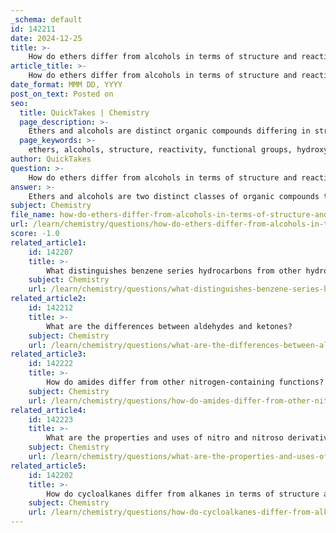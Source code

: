 ```yaml
---
_schema: default
id: 142211
date: 2024-12-25
title: >-
    How do ethers differ from alcohols in terms of structure and reactivity?
article_title: >-
    How do ethers differ from alcohols in terms of structure and reactivity?
date_format: MMM DD, YYYY
post_on_text: Posted on
seo:
  title: QuickTakes | Chemistry
  page_description: >-
    Ethers and alcohols are distinct organic compounds differing in structure and reactivity due to the hydroxyl group in alcohols, leading to differences in boiling points, solubility, and chemical behavior.
  page_keywords: >-
    ethers, alcohols, structure, reactivity, functional groups, hydroxyl group, boiling points, polarity, solubility, chemical reactions, hydrogen bonding, synthesis, Williamson ether synthesis
author: QuickTakes
question: >-
    How do ethers differ from alcohols in terms of structure and reactivity?
answer: >-
    Ethers and alcohols are two distinct classes of organic compounds that differ primarily in their structure and reactivity due to the presence or absence of specific functional groups.\n\n### Structural Differences\n1. **Functional Groups**:\n   - **Alcohols**: Characterized by the presence of a hydroxyl group (-OH) attached to a carbon atom. The general formula for alcohols is $ROH$, where R represents an alkyl or substituted alkyl group.\n   - **Ethers**: Contain an oxygen atom bonded to two alkyl or aryl groups, represented by the general formula $ROR'$. Ethers do not have a hydroxyl group, which is the fundamental difference from alcohols.\n\n2. **Polarity**:\n   - The hydroxyl group in alcohols makes them more polar than ethers. This increased polarity affects their physical properties, such as solubility and boiling points.\n\n### Physical Properties\n- **Boiling Points**: Alcohols generally have higher boiling points than ethers due to the ability of alcohols to form hydrogen bonds between their molecules. For example, diethyl ether has a boiling point that is more than 80ºC lower than that of 1-butanol, which is a corresponding alcohol.\n- **Solubility in Water**: Alcohols are typically more soluble in water than ethers. For instance, ethanol (a primary alcohol) is highly soluble in water, while diethyl ether is only slightly soluble. This is largely due to the hydrogen bonding capability of alcohols, which ethers lack.\n\n### Reactivity\n- **Chemical Reactions**: Alcohols can participate in a wider range of chemical reactions due to the presence of the hydroxyl group. They can undergo dehydration to form ethers, as well as oxidation reactions. Ethers, on the other hand, are generally less reactive and do not participate in reactions that involve the hydroxyl group.\n- **Synthesis**: Ethers can be synthesized through methods such as the Williamson ether synthesis, which involves the reaction of an alkoxide ion with an alkyl halide. Alcohols can be synthesized through various methods, including fermentation and reduction of carbonyl compounds.\n\n### Summary\nIn summary, the key differences between ethers and alcohols lie in their structural components, which significantly influence their physical properties and reactivity. Alcohols, with their hydroxyl groups, exhibit higher polarity, boiling points, and solubility in water compared to ethers, which lack these features and are generally less reactive.
subject: Chemistry
file_name: how-do-ethers-differ-from-alcohols-in-terms-of-structure-and-reactivity.md
url: /learn/chemistry/questions/how-do-ethers-differ-from-alcohols-in-terms-of-structure-and-reactivity
score: -1.0
related_article1:
    id: 142207
    title: >-
        What distinguishes benzene series hydrocarbons from other hydrocarbons?
    subject: Chemistry
    url: /learn/chemistry/questions/what-distinguishes-benzene-series-hydrocarbons-from-other-hydrocarbons
related_article2:
    id: 142212
    title: >-
        What are the differences between aldehydes and ketones?
    subject: Chemistry
    url: /learn/chemistry/questions/what-are-the-differences-between-aldehydes-and-ketones
related_article3:
    id: 142222
    title: >-
        How do amides differ from other nitrogen-containing functions?
    subject: Chemistry
    url: /learn/chemistry/questions/how-do-amides-differ-from-other-nitrogencontaining-functions
related_article4:
    id: 142223
    title: >-
        What are the properties and uses of nitro and nitroso derivatives?
    subject: Chemistry
    url: /learn/chemistry/questions/what-are-the-properties-and-uses-of-nitro-and-nitroso-derivatives
related_article5:
    id: 142202
    title: >-
        How do cycloalkanes differ from alkanes in terms of structure and properties?
    subject: Chemistry
    url: /learn/chemistry/questions/how-do-cycloalkanes-differ-from-alkanes-in-terms-of-structure-and-properties
---
```


&nbsp;